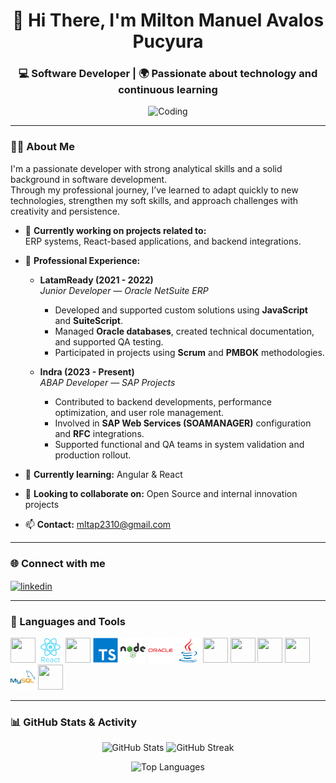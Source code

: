 <h1 align="center">👋 Hi There, I'm Milton Manuel Avalos Pucyura</h1>
<h3 align="center">
💻 Software Developer | 🌍 Passionate about technology and continuous learning
</h3>

<p align="center">
  <img alt="Coding" width="400" src="https://media.tenor.com/GfSX-u7VGM4AAAAC/coding.gif">
</p>

---

### 👨‍💼 About Me  

I'm a passionate developer with strong analytical skills and a solid background in software development.  
Through my professional journey, I’ve learned to adapt quickly to new technologies, strengthen my soft skills, and approach challenges with creativity and persistence.  

- 🔭 **Currently working on projects related to:**  
  ERP systems, React-based applications, and backend integrations.  

- 💼 **Professional Experience:**  
  - **LatamReady (2021 - 2022)**  
    *Junior Developer — Oracle NetSuite ERP*  
    - Developed and supported custom solutions using **JavaScript** and **SuiteScript**.  
    - Managed **Oracle databases**, created technical documentation, and supported QA testing.  
    - Participated in projects using **Scrum** and **PMBOK** methodologies.  

  - **Indra (2023 - Present)**  
    *ABAP Developer — SAP Projects*  
    - Contributed to backend developments, performance optimization, and user role management.  
    - Involved in **SAP Web Services (SOAMANAGER)** configuration and **RFC** integrations.  
    - Supported functional and QA teams in system validation and production rollout.

- 🌱 **Currently learning:** Angular & React  
- 🤝 **Looking to collaborate on:** Open Source and internal innovation projects  
- 📫 **Contact:** [mltap2310@gmail.com](mailto:mltap2310@gmail.com)

---

### 🌐 Connect with me  
<p align="left">
  <a href="https://linkedin.com/in/milton-manuel-avalos-pucyura-9672261b2" target="blank">
    <img align="center" src="https://raw.githubusercontent.com/rahuldkjain/github-profile-readme-generator/master/src/images/icons/Social/linked-in-alt.svg" alt="linkedin" height="30" width="40" />
  </a>
</p>

---

### 🧰 Languages and Tools  
<p align="left">
  <a href="https://angular.io" target="_blank" rel="noreferrer"><img src="https://angular.io/assets/images/logos/angular/angular.svg" width="40" height="40"/></a>
  <a href="https://react.dev" target="_blank" rel="noreferrer"><img src="https://raw.githubusercontent.com/devicons/devicon/master/icons/react/react-original-wordmark.svg" width="40" height="40"/></a>
  <a href="https://tailwindcss.com/" target="_blank" rel="noreferrer"><img src="https://www.vectorlogo.zone/logos/tailwindcss/tailwindcss-icon.svg" width="40" height="40"/></a>
  <a href="https://www.typescriptlang.org/" target="_blank" rel="noreferrer"><img src="https://raw.githubusercontent.com/devicons/devicon/master/icons/typescript/typescript-original.svg" width="40" height="40"/></a>
  <a href="https://nodejs.org" target="_blank" rel="noreferrer"><img src="https://raw.githubusercontent.com/devicons/devicon/master/icons/nodejs/nodejs-original-wordmark.svg" width="40" height="40"/></a>
  <a href="https://www.oracle.com/" target="_blank" rel="noreferrer"><img src="https://raw.githubusercontent.com/devicons/devicon/master/icons/oracle/oracle-original.svg" width="40" height="40"/></a>
  <a href="https://www.java.com" target="_blank" rel="noreferrer"><img src="https://raw.githubusercontent.com/devicons/devicon/master/icons/java/java-original.svg" width="40" height="40"/></a>
  <a href="https://git-scm.com/" target="_blank" rel="noreferrer"><img src="https://www.vectorlogo.zone/logos/git-scm/git-scm-icon.svg" width="40" height="40"/></a>
  <a href="https://postman.com" target="_blank" rel="noreferrer"><img src="https://www.vectorlogo.zone/logos/getpostman/getpostman-icon.svg" width="40" height="40"/></a>
  <a href="https://firebase.google.com/" target="_blank" rel="noreferrer"><img src="https://www.vectorlogo.zone/logos/firebase/firebase-icon.svg" width="40" height="40"/></a>
  <a href="https://www.selenium.dev" target="_blank" rel="noreferrer"><img src="https://raw.githubusercontent.com/detain/svg-logos/780f25886640cef088af994181646db2f6b1a3f8/svg/selenium-logo.svg" width="40" height="40"/></a>
  <a href="https://www.mysql.com/" target="_blank" rel="noreferrer"><img src="https://raw.githubusercontent.com/devicons/devicon/master/icons/mysql/mysql-original-wordmark.svg" width="40" height="40"/></a>
  <a href="https://www.microsoft.com/en-us/sql-server" target="_blank" rel="noreferrer"><img src="https://www.svgrepo.com/show/303229/microsoft-sql-server-logo.svg" width="40" height="40"/></a>
</p>

---

### 📊 GitHub Stats & Activity  

<p align="center">
  <img src="https://github-readme-stats.vercel.app/api?username=mildark10&show_icons=true&theme=tokyonight&hide_border=true" alt="GitHub Stats" height="180em"/>
  <img src="https://github-readme-streak-stats.herokuapp.com/?user=mildark10&theme=tokyonight&hide_border=true" alt="GitHub Streak" height="180em"/>
</p>

<p align="center">
  <img src="https://github-readme-stats.vercel.app/api/top-langs/?username=mildark10&layout=compact&theme=tokyonight&hide_border=true" alt="Top Languages" height="150em"/>
</p>
